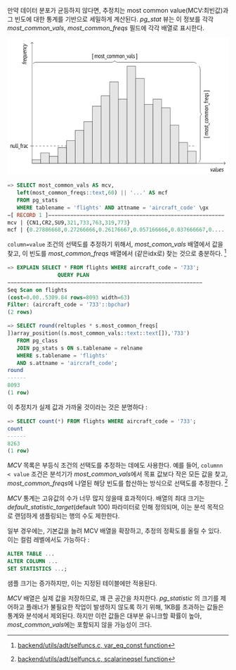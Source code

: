만약 데이터 분포가 균등하지 않다면, 추정치는 most common value(MCV:최빈값)과 그 빈도에 대한 통계를 기반으로 세밀하게 계산된다.
*pg_stat* 뷰는 이 정보를 각각 *most_common_vals*, *most_common_freqs* 필드에 각각 배열로 표시한다.

![](image/Pasted%20image%2020241017131546.png)

```sql
=> SELECT most_common_vals AS mcv,
   left(most_common_freqs::text,60) || '...' AS mcf
   FROM pg_stats
   WHERE tablename = 'flights' AND attname = 'aircraft_code' \gx
−[ RECORD 1 ]−−−−−−−−−−−−−−−−−−−−−−−−−−−−−−−−−−−−−−−−−−−−−−−−−−−−−−−−
mcv | {CN1,CR2,SU9,321,733,763,319,773}
mcf | {0.27886668,0.27266666,0.26176667,0.057166666,0.037666667,0....

```

`column=value` 조건의 선택도를 추정하기 위해서, *most_comon_vals* 배열에서 값을 찾고, 이 빈도를 *most_common_freqs* 배열에서 (같은idx로) 찾는 것으로 충분하다. [^1]

```sql
=> EXPLAIN SELECT * FROM flights WHERE aircraft_code = '733';
				QUERY PLAN
−−−−−−−−−−−−−−−−−−−−−−−−−−−−−−−−−−−−−−−−−−−−−−−−−−−−−−−−−−−−−−
Seq Scan on flights
(cost=0.00..5309.84 rows=8093 width=63)
Filter: (aircraft_code = '733'::bpchar)
(2 rows)
```

```sql
=> SELECT round(reltuples * s.most_common_freqs[
])array_position((s.most_common_vals::text::text[]),'733')
   FROM pg_class
   JOIN pg_stats s ON s.tablename = relname
   WHERE s.tablename = 'flights'
   AND s.attname = 'aircraft_code';
round
------
8093
(1 row)
```

이 추정치가 실제 값과 가까울 것이라는 것은 분명하다 : 
```sql
=> SELECT count(*) FROM flights WHERE aircraft_code = '733';
count
------
8263
(1 row)

```

*MCV* 목록은 부등식 조건의 선택도를 추정하는 데에도 사용한다. 예를 들어, `columnn < value` 조건은 분석기가 *most_common_vals*에서 목표 값보다 작은 모든 값을 찾고, *most_common_freqs*에 나열된 해당 빈도를 합산하는 방식으로 선택도를 추정한다. [^2]

*MCV* 통계는 고유값의 수가 너무 많지 않을때 효과적이다. 배열의 최대 크기는 *default_statistic_target*(default 100) 파라미터로 인해 정의되며, 이는 분석 목적으로 랜덤하게 샘플링되는 행의 수도 제한한다.

일부 경우에는, 기본값을 늘려 MCV 배열을 확장하고, 추정의 정확도를 올릴 수 있다. 이는 컬럼 레벨에서도 가능하다 :

```sql
ALTER TABLE ...
ALTER COLUMN ...
SET STATISTICS ...;
```

샘플 크기는 증가하지만, 이는 지정된 테이블에만 적용된다.

*MCV* 배열은 실제 값을 저장하므로, 꽤 큰 공간을 차지한다. *pg_statistic* 의 크기를 제어하고 플래너가 불필요한 작업이 발생하지 않도록 하기 위해, 1KB를 초과하는 값들은 통계와 분석에서 제외된다. 하지만 이런 값들은 대부분 유니크할 확률이 높아, *most_common_vals*에는 포함되지 않을 가능성이 크다.


[^1]:[backend/utils/adt/selfuncs.c, var_eq_const function](https://git.postgresql.org/gitweb/?p=postgresql.git;a=blob;f=src/backend/utils/adt/selfuncs.c;hb=REL_14_STABLE)

[^2]:[backend/utils/adt/selfuncs.c, scalarineqsel function](https://git.postgresql.org/gitweb/?p=postgresql.git;a=blob;f=src/backend/utils/adt/selfuncs.c;hb=REL_14_STABLE)